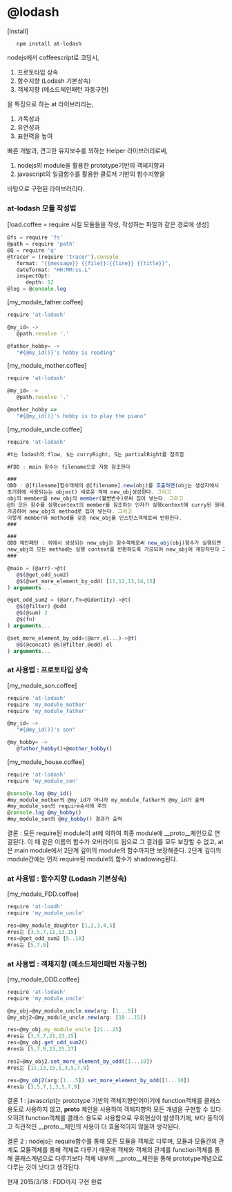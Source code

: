 # **@lodash** #
[install]
```
   npm install at-lodash
```
nodejs에서 coffeescript로 코딩시,

1. 프로토타입 상속
1. 함수지향 (Lodash 기본상속)
1. 객체지향 (메소드체인패턴 자동구현)

을 특징으로 하는 at 라이브러리는, 

1. 가독성과
1. 유연성과
1. 표현력을 높여

빠른 개발과, 견고한 유지보수를 꾀하는
Helper 라이브러리로써, 

1. nodejs의 module을 활용한 prototype기반의 객체지향과
1. javascript의 일급함수를 활용한 클로저 기반의 함수지향을

바탕으로 구현된 라이브러리다.

### **at-lodash 모듈 작성법** ###
[load.coffee = require 시킬 모듈들을 작성, 작성하는 파일과 같은 경로에 생성]
```js
@fs = require 'fs'
@path = require 'path'
@Q = require 'q'
@tracer = (require 'tracer').console
   format: "{{message}} {{file}}:{{line}} {{title}}",
   dateformat: "HH:MM:ss.L"
   inspectOpt:
      depth: 12
@log = @console.log

```

[my_module_father.coffee]
```js
require 'at-lodash'

@my_id= ->
   @path.resolve '.'

@father_hobby= ->
   "#{@my_id()}'s hobby is reading"
```


[my_module_mother.coffee]
```js
require 'at-lodash'

@my_id= ->
   @path.resolve '.'

@mother_hobby =>
   "#{@my_id()}'s hobby is to play the piano"   
```

[my_module_uncle.coffee]
```js
require 'at-lodash'

#t는 lodash의 flow, $는 curryRight, S는 partialRight를 참조함

#FDD : main 함수는 filename으로 자동 참조한다

###
ODD : @[filename]함수객체의 @[filename].new(obj)를 호출하면(obj는 생성자에서 
초기화에 사용되는는 object) 새로운 객체 new_obj생성한다. 그리고 
obj의 member를 new_obj의 member(불변변수)로써 집어 넣는다. 그리고 
@의 모든 함수를 실행context의 member를 참조하는 인자가 실행context에 curry된 형태로 
가공하여 new_obj의 method로 집어 넣는다. 그리고 
이렇게 member와 method를 갖춘 new_obj를 인스턴스객체로써 반환한다. 
###

###
ODD 체인패턴 : 위에서 생성되는 new_obj는 함수객체로써 new_obj(obj)함수가 실행되면
new_obj의 모든 method는 실행 context를 반환하도록 가공되어 new_obj에 재장착된다 그리고 lodash 에 mixin된다
###

@main = (@arr)->@t(
   @$(@get_odd_sum2)
   @$(@set_more_element_by_odd) [11,12,13,14,15]
) arguments...

@get_odd_sum2 = (@arr,fn=@identity)->@t(
   @$(@filter) @odd
   @$(@sum) 2
   @$(fn)
) arguments...

@set_more_element_by_odd=(@arr,el...)->@t(
   @$(@concat) @S(@filter,@odd) el
) arguments...
```


### **at 사용법 : 프로토타입 상속** ###

[my_module_son.coffee]
```js
require 'at-lodash'
require 'my_module_mother'
require 'my_module_father'

@my_id= ->
   "#{@my_id()}'s son"

@my_hobby= ->
   @father_hobby()+@mother_hobby()   
```

[my_module_house.coffee]
```js
require 'at-lodash'
require 'my_module_son'

@console.log @my_id()
#my_module_mother의 @my_id가 아니라 my_module_father의 @my_id가 출력
#my_module_son의 require순서에 주의 
@console.log @my_hobby()
#my_module_son의 @my_hobby() 결과가 출력   
```
결론 : 모든 require된 module이 at에 의하여 최종 module에 __proto__체인으로 연결된다. 이 때 같은 이름의 함수가 오버라이드 됨으로 그 결과를 모두 보장할 수 없고, at은 main module에서 2단계 깊이의 module의 함수까지만 보장해준다. 2단계 깊이의 module간에는 먼저 require된 module의 함수가 shadowing된다.

### **at 사용법 : 함수지향 (Lodash 기본상속)** ###

[my_module_FDD.coffee]

```js
require 'at-loadh'
require 'my_module_uncle'

res=@my_module_daughter [1,2,3,4,5]
#res는 [3,5,7,11,13,15]
res=@get_odd_sum2 [5..10]
#res는 [5,7,9]
```
### **at 사용법 : 객체지향 (메소드체인패턴 자동구현)** ###

[my_module_ODD.coffee]

```js
require 'at-lodash'
require 'my_module_uncle'

@my_obj=@my_module_uncle.new(arg: [1...5])
@my_obj2=@my_module_uncle.new(arg: [10...15])

res=@my_obj.my_module_uncle [21...25]
#res는 [3,5,7,21,23,25]
res=@my_obj.get_odd_sum2()
#res는 [5,7,9,23,25,27]

res2=@my_obj2.set_more_element_by_odd([1...10])
#res는 [11,13,15,1,3,5,7,9]

res=@my_obj2(arg:[1...5]).set_more_element_by_odd([1...10])
#res는 [3,5,7,1,3,5,7,9]
```

결론 1 : javascript는 prototype 기반의 객체지향언어이기에 function객체를 
클래스 용도로 사용하지 않고, __proto__ 체인을 사용하여 객체지향의 모든 개념을 
구현할 수 있다. 오히려 function객체를 클래스 용도로 사용함으로 우회현상이 발생하기에, 
보다 동적이고 직관적인 __proto__체인의 사용이 더 효율적이지 않을까 생각된다. 


결론 2 : nodejs는 require함수를 통해 모든 모듈을 객체로 다루며, 모듈과 모듈간의 관계도 모듈객체를 통해 객체로 다루기 때문에 객체와 객체의 관계를 function객체를 통해 클래스계념으로 다루기보다 객체 내부의 __proto__체인을 통해 prototype계념으로 다루는 것이 낫다고 생각된다. 

현재 2015/3/18 : FDD까지 구현 완료
